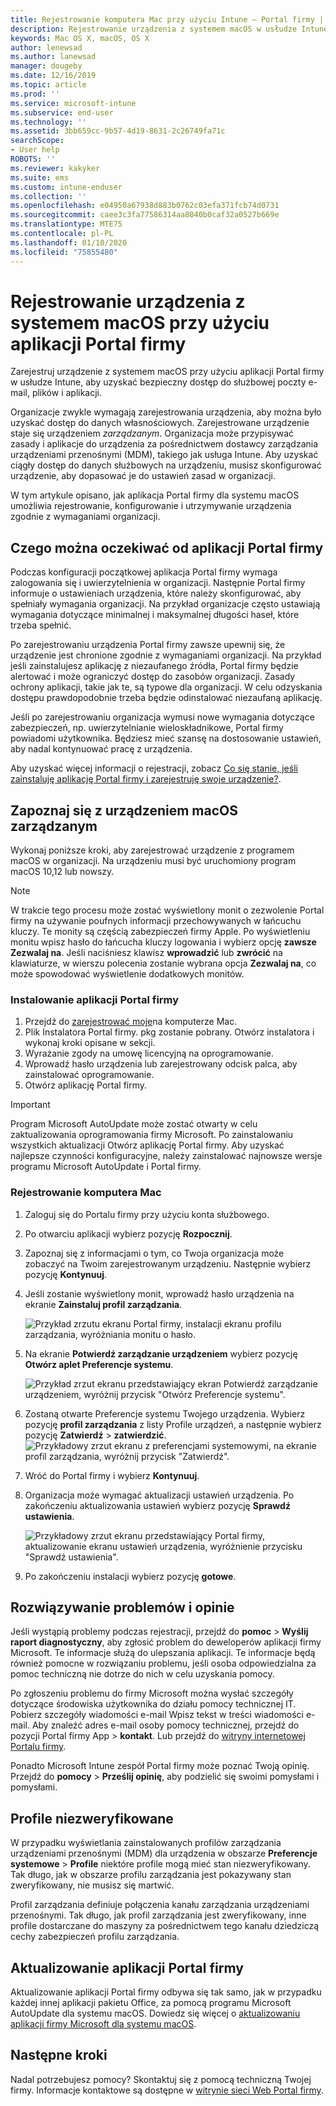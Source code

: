 ```yaml
---
title: Rejestrowanie komputera Mac przy użyciu Intune — Portal firmy | Microsoft Docs
description: Rejestrowanie urządzenia z systemem macOS w usłudze Intune przy użyciu aplikacji Portal firmy
keywords: Mac OS X, macOS, OS X
author: lenewsad
ms.author: lanewsad
manager: dougeby
ms.date: 12/16/2019
ms.topic: article
ms.prod: ''
ms.service: microsoft-intune
ms.subservice: end-user
ms.technology: ''
ms.assetid: 3bb659cc-9b57-4d19-8631-2c26749fa71c
searchScope:
- User help
ROBOTS: ''
ms.reviewer: kakyker
ms.suite: ems
ms.custom: intune-enduser
ms.collection: ''
ms.openlocfilehash: e04950a67938d883b0762c03efa371fcb74d0731
ms.sourcegitcommit: caee3c3fa77586314aa8040b0caf32a0527b669e
ms.translationtype: MTE75
ms.contentlocale: pl-PL
ms.lasthandoff: 01/10/2020
ms.locfileid: "75855480"
---
```

# <a name="enroll-your-macos-device-using-the-company-portal-app"></a>Rejestrowanie urządzenia z systemem macOS przy użyciu aplikacji Portal firmy  

Zarejestruj urządzenie z systemem macOS przy użyciu aplikacji Portal firmy w usłudze Intune, aby uzyskać bezpieczny dostęp do służbowej poczty e-mail, plików i aplikacji.

Organizacje zwykle wymagają zarejestrowania urządzenia, aby można było uzyskać dostęp do danych własnościowych. Zarejestrowane urządzenie staje się urządzeniem *zarządzanym*. Organizacja może przypisywać zasady i aplikacje do urządzenia za pośrednictwem dostawcy zarządzania urządzeniami przenośnymi (MDM), takiego jak usługa Intune. Aby uzyskać ciągły dostęp do danych służbowych na urządzeniu, musisz skonfigurować urządzenie, aby dopasować je do ustawień zasad w organizacji.  

W tym artykule opisano, jak aplikacja Portal firmy dla systemu macOS umożliwia rejestrowanie, konfigurowanie i utrzymywanie urządzenia zgodnie z wymaganiami organizacji.  


## <a name="what-to-expect-from-the-company-portal-app"></a>Czego można oczekiwać od aplikacji Portal firmy

Podczas konfiguracji początkowej aplikacja Portal firmy wymaga zalogowania się i uwierzytelnienia w organizacji. Następnie Portal firmy informuje o ustawieniach urządzenia, które należy skonfigurować, aby spełniały wymagania organizacji. Na przykład organizacje często ustawiają wymagania dotyczące minimalnej i maksymalnej długości haseł, które trzeba spełnić.    

Po zarejestrowaniu urządzenia Portal firmy zawsze upewnij się, że urządzenie jest chronione zgodnie z wymaganiami organizacji. Na przykład jeśli zainstalujesz aplikację z niezaufanego źródła, Portal firmy będzie alertować i może ograniczyć dostęp do zasobów organizacji. Zasady ochrony aplikacji, takie jak te, są typowe dla organizacji. W celu odzyskania dostępu prawdopodobnie trzeba będzie odinstalować niezaufaną aplikację. 

Jeśli po zarejestrowaniu organizacja wymusi nowe wymagania dotyczące zabezpieczeń, np. uwierzytelnianie wieloskładnikowe, Portal firmy powiadomi użytkownika. Będziesz mieć szansę na dostosowanie ustawień, aby nadal kontynuować pracę z urządzenia.  

Aby uzyskać więcej informacji o rejestracji, zobacz [Co się stanie, jeśli zainstaluję aplikację Portal firmy i zarejestruję swoje urządzenie?](what-happens-if-you-install-the-Company-Portal-app-and-enroll-your-device-in-intune-macos.md).  

## <a name="get-your-macos-device-managed"></a>Zapoznaj się z urządzeniem macOS zarządzanym  
Wykonaj poniższe kroki, aby zarejestrować urządzenie z programem macOS w organizacji. Na urządzeniu musi być uruchomiony program macOS 10,12 lub nowszy.   

> [!NOTE]
> W trakcie tego procesu może zostać wyświetlony monit o zezwolenie Portal firmy na używanie poufnych informacji przechowywanych w łańcuchu kluczy. Te monity są częścią zabezpieczeń firmy Apple. Po wyświetleniu monitu wpisz hasło do łańcucha kluczy logowania i wybierz opcję **zawsze Zezwalaj na**. Jeśli naciśniesz klawisz **wprowadzić** lub **zwrócić** na klawiaturze, w wierszu polecenia zostanie wybrana opcja **Zezwalaj na**, co może spowodować wyświetlenie dodatkowych monitów.  

### <a name="install-company-portal-app"></a>Instalowanie aplikacji Portal firmy  
1. Przejdź do [zarejestrować moje](https://go.microsoft.com/fwlink/?linkid=853070)na komputerze Mac.  
2. Plik Instalatora Portal firmy. pkg zostanie pobrany. Otwórz instalatora i wykonaj kroki opisane w sekcji. 
3. Wyrażanie zgody na umowę licencyjną na oprogramowanie. 
4. Wprowadź hasło urządzenia lub zarejestrowany odcisk palca, aby zainstalować oprogramowanie.  
5. Otwórz aplikację Portal firmy. 

> [!IMPORTANT]
> Program Microsoft AutoUpdate może zostać otwarty w celu zaktualizowania oprogramowania firmy Microsoft. Po zainstalowaniu wszystkich aktualizacji Otwórz aplikację Portal firmy. Aby uzyskać najlepsze czynności konfiguracyjne, należy zainstalować najnowsze wersje programu Microsoft AutoUpdate i Portal firmy.  


### <a name="enroll-your-mac"></a>Rejestrowanie komputera Mac  


1. Zaloguj się do Portalu firmy przy użyciu konta służbowego.  
2. Po otwarciu aplikacji wybierz pozycję **Rozpocznij**.  
3. Zapoznaj się z informacjami o tym, co Twoja organizacja może zobaczyć na Twoim zarejestrowanym urządzeniu. Następnie wybierz pozycję **Kontynuuj**.
4.  Jeśli zostanie wyświetlony monit, wprowadź hasło urządzenia na ekranie **Zainstaluj profil zarządzania**.

    ![Przykład zrzutu ekranu Portal firmy, instalacji ekranu profilu zarządzania, wyróżniania monitu o hasło.](./media/install-management-profile-macos-1912.PNG)   
5. Na ekranie **Potwierdź zarządzanie urządzeniem** wybierz pozycję **Otwórz aplet Preferencje systemu**.  

    ![Przykład zrzut ekranu przedstawiający ekran Potwierdź zarządzanie urządzeniem, wyróżnij przycisk "Otwórz Preferencje systemu".](./media/confirm-device-management-macos-1912.PNG)  
6. Zostaną otwarte Preferencje systemu Twojego urządzenia. Wybierz pozycję **profil zarządzania** z listy Profile urządzeń, a następnie wybierz pozycję **Zatwierdź** > **zatwierdzić**.  
    ![Przykładowy zrzut ekranu z preferencjami systemowymi, na ekranie profil zarządzania, wyróżnij przycisk "Zatwierdź".](./media/management-profile-approve-macos-1912.PNG)   
1. Wróć do Portal firmy i wybierz **Kontynuuj**.    
2. Organizacja może wymagać aktualizacji ustawień urządzenia. Po zakończeniu aktualizowania ustawień wybierz pozycję **Sprawdź ustawienia**.  

    ![Przykładowy zrzut ekranu przedstawiający Portal firmy, aktualizowanie ekranu ustawień urządzenia, wyróżnienie przycisku "Sprawdź ustawienia".](./media/update-settings-mac-1911.PNG)  
9. Po zakończeniu instalacji wybierz pozycję **gotowe**.  


 ## <a name="troubleshooting-and-feedback"></a>Rozwiązywanie problemów i opinie   

Jeśli wystąpią problemy podczas rejestracji, przejdź do **pomoc** > **Wyślij raport diagnostyczny**, aby zgłosić problem do deweloperów aplikacji firmy Microsoft. Te informacje służą do ulepszania aplikacji. Te informacje będą również pomocne w rozwiązaniu problemu, jeśli osoba odpowiedzialna za pomoc techniczną nie dotrze do nich w celu uzyskania pomocy.  

Po zgłoszeniu problemu do firmy Microsoft można wysłać szczegóły dotyczące środowiska użytkownika do działu pomocy technicznej IT. Pobierz szczegóły wiadomości e-mail Wpisz tekst w treści wiadomości e-mail. Aby znaleźć adres e-mail osoby pomocy technicznej, przejdź do pozycji Portal firmy App > **kontakt**. Lub przejdź do [witryny internetowej Portalu firmy](https://go.microsoft.com/fwlink/?linkid=2010980).  
 

Ponadto Microsoft Intune zespół Portal firmy może poznać Twoją opinię. Przejdź do **pomocy** > **Prześlij opinię**, aby podzielić się swoimi pomysłami i pomysłami.  

## <a name="unverified-profiles"></a>Profile niezweryfikowane  
W przypadku wyświetlania zainstalowanych profilów zarządzania urządzeniami przenośnymi (MDM) dla urządzenia w obszarze **Preferencje systemowe** > **Profile** niektóre profile mogą mieć stan niezweryfikowany. Tak długo, jak w obszarze profilu zarządzania jest pokazywany stan zweryfikowany, nie musisz się martwić.  

Profil zarządzania definiuje połączenia kanału zarządzania urządzeniami przenośnymi. Tak długo, jak profil zarządzania jest zweryfikowany, inne profile dostarczane do maszyny za pośrednictwem tego kanału dziedziczą cechy zabezpieczeń profilu zarządzania.  

## <a name="updating-the-company-portal-app"></a>Aktualizowanie aplikacji Portal firmy

Aktualizowanie aplikacji Portal firmy odbywa się tak samo, jak w przypadku każdej innej aplikacji pakietu Office, za pomocą programu Microsoft AutoUpdate dla systemu macOS. Dowiedz się więcej o [aktualizowaniu aplikacji firmy Microsoft dla systemu macOS](https://support.office.com/article/Check-for-Office-for-Mac-updates-automatically-bfd1e497-c24d-4754-92ab-910a4074d7c1).  

## <a name="next-steps"></a>Następne kroki  
Nadal potrzebujesz pomocy? Skontaktuj się z pomocą techniczną Twojej firmy. Informacje kontaktowe są dostępne w [witrynie sieci Web Portal firmy](https://go.microsoft.com/fwlink/?linkid=2010980).  


